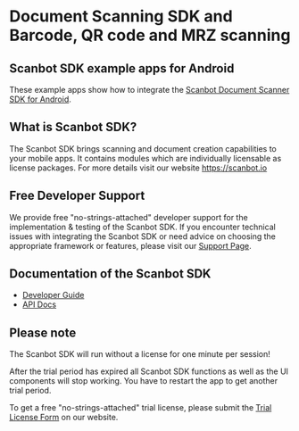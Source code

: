 # Document Scanning SDK and Barcode, QR code and MRZ scanning

## Scanbot SDK example apps for Android

These example apps show how to integrate the [Scanbot Document Scanner SDK for Android](https://scanbot.io/developer/android-document-scanner-sdk/).


## What is Scanbot SDK?

The Scanbot SDK brings scanning and document creation capabilities to your mobile apps.
It contains modules which are individually licensable as license packages.
For more details visit our website https://scanbot.io


## Free Developer Support

We provide free "no-strings-attached" developer support for the implementation & testing of the Scanbot SDK.
If you encounter technical issues with integrating the Scanbot SDK or need advice on choosing the appropriate
framework or features, please visit our [Support Page](https://docs.scanbot.io/support/).


## Documentation of the Scanbot SDK

- [Developer Guide](https://docs.scanbot.io/document-scanner-sdk/android/introduction/)
- [API Docs](https://scanbotsdk.github.io/documentation/android/api/)


## Please note

The Scanbot SDK will run without a license for one minute per session!

After the trial period has expired all Scanbot SDK functions as well as the UI components will stop working.
You have to restart the app to get another trial period.

To get a free "no-strings-attached" trial license, please submit the [Trial License Form](https://scanbot.io/trial/) on our website.
